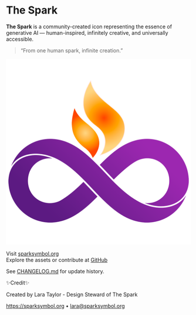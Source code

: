 # The Spark

**The Spark** is a community-created icon representing the essence of generative AI — human-inspired, infinitely creative, and universally accessible.

> “From one human spark, infinite creation.”

![The Spark Icon](assets/spark-icon-color.png)

Visit [sparksymbol.org](https://sparksymbol.org)  
Explore the assets or contribute at [GitHub](https://github.com/lara9taylor/spark-symbol)

See [CHANGELOG.md](CHANGELOG.md) for update history.

✨Credit✨

Created by Lara Taylor - Design Steward of The Spark

https://sparksymbol.org • lara@sparksymbol.org
